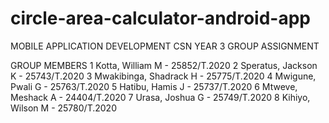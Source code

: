 # circle-area-calculator-android-app
MOBILE APPLICATION DEVELOPMENT
CSN YEAR 3 GROUP ASSIGNMENT

GROUP MEMBERS
1 Kotta, William M - 25852/T.2020
2 Speratus, Jackson K - 25743/T.2020
3 Mwakibinga, Shadrack H - 25775/T.2020
4 Mwigune, Pwali G - 25763/T.2020
5 Hatibu, Hamis J - 25737/T.2020
6 Mtweve, Meshack A - 24404/T.2020
7 Urasa, Joshua G - 25749/T.2020
8 Kihiyo, Wilson M - 25780/T.2020
